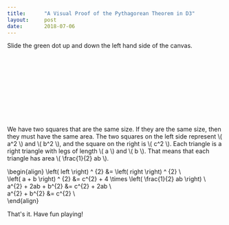 ```yaml
---
title:      "A Visual Proof of the Pythagorean Theorem in D3"
layout:     post
date:       2018-07-06
---
```


Slide the green dot up and down the left hand side of the canvas.

<svg id="canvas"></svg>

We have two squares that are the same size. If they are the same size, then they must have the same area. The two squares on the left side represent \\( a^2 \\) and \\( b^2 \\), and the square on the right is \\( c^2 \\). Each triangle is a right triangle with legs of length \\( a \\) and \\( b \\). That means that each triangle has area \\( \frac{1}{2} ab \\).

\begin{align}
\left( left \right) ^ {2} &= \left( right \right) ^ {2} \\\
\left( a + b \right) ^ {2} &= c^{2} + 4 \times \left( \frac{1}{2} ab \right) \\\
a^{2} + 2ab + b^{2} &= c^{2} + 2ab \\\
a^{2} + b^{2} &= c^{2} \\\
\end{align}

That's it. Have fun playing!

<script src="/assets/js/jquery/3.3.1/jquery.min.js"></script>
<script src="/assets/js/d3/5.5.0/d3.js"></script>
<script src="/assets/js/pythagorean-theorem.js"></script>
